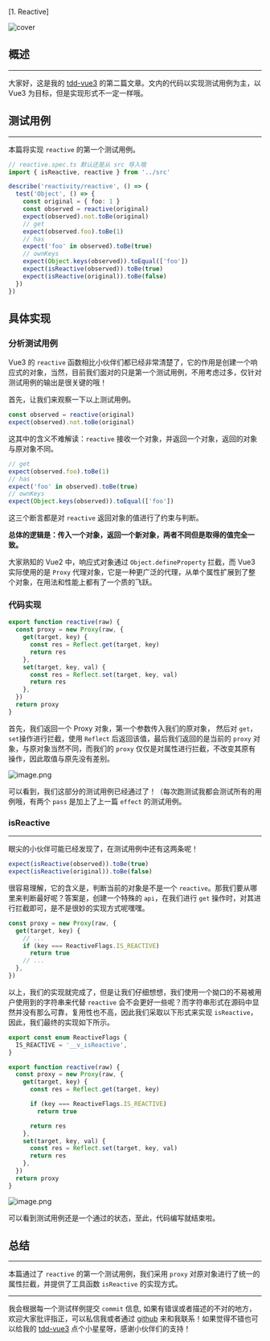 [1. Reactive]

![cover](https://img2.baidu.com/it/u=3323947045,2269974061&fm=253&fmt=auto&app=120&f=JPEG?w=889&h=500)

## 概述

---

大家好，这是我的 [tdd-vue3](https://github.com/vancats/tdd-vue3) 的第二篇文章。文内的代码以实现测试用例为主，以 Vue3 为目标，但是实现形式不一定一样哦。

## 测试用例

---

本篇将实现 `reactive` 的第一个测试用例。

```ts
// reactive.spec.ts 默认还是从 src 导入哦
import { isReactive, reactive } from '../src'

describe('reactivity/reactive', () => {
  test('Object', () => {
    const original = { foo: 1 }
    const observed = reactive(original)
    expect(observed).not.toBe(original)
    // get
    expect(observed.foo).toBe(1)
    // has
    expect('foo' in observed).toBe(true)
    // ownKeys
    expect(Object.keys(observed)).toEqual(['foo'])
    expect(isReactive(observed)).toBe(true)
    expect(isReactive(original)).toBe(false)
  })
})
```

## 具体实现

### 分析测试用例

Vue3 的 `reactive` 函数相比小伙伴们都已经非常清楚了，它的作用是创建一个响应式的对象，当然，目前我们面对的只是第一个测试用例，不用考虑过多，仅针对测试用例的输出是很关键的哦！

首先，让我们来观察一下以上测试用例。

```ts
const observed = reactive(original)
expect(observed).not.toBe(original)
```

这其中的含义不难解读：`reactive` 接收一个对象，并返回一个对象，返回的对象与原对象不同。

```ts
// get
expect(observed.foo).toBe(1)
// has
expect('foo' in observed).toBe(true)
// ownKeys
expect(Object.keys(observed)).toEqual(['foo'])
```

这三个断言都是对 `reactive` 返回对象的值进行了约束与判断。

**总体的逻辑是：传入一个对象，返回一个新对象，两者不同但是取得的值完全一致。**

大家熟知的 Vue2 中，响应式对象通过 `Object.defineProperty` 拦截，而 Vue3 实际使用的是 `Proxy` 代理对象，它是一种更广泛的代理，从单个属性扩展到了整个对象，在用法和性能上都有了一个质的飞跃。

### 代码实现

```ts
export function reactive(raw) {
  const proxy = new Proxy(raw, {
    get(target, key) {
      const res = Reflect.get(target, key)
      return res
    },
    set(target, key, val) {
      const res = Reflect.set(target, key, val)
      return res
    },
  })
  return proxy
}
```

首先，我们返回一个 Proxy 对象，第一个参数传入我们的原对象，
然后对 `get`，`set`操作进行拦截，使用 `Reflect` 后返回该值，最后我们返回的是当前的 `proxy` 对象，与原对象当然不同，而我们的 `proxy` 仅仅是对属性进行拦截，不改变其原有操作，因此取值与原先没有差别。

![image.png](https://p1-juejin.byteimg.com/tos-cn-i-k3u1fbpfcp/52567f7c58614a8b9b62ae7a17b24925~tplv-k3u1fbpfcp-watermark.image?)

可以看到，我们这部分的测试用例已经通过了！（每次跑测试我都会测试所有的用例哦，有两个 `pass` 是加上了上一篇 `effect` 的测试用例。

### isReactive

---

眼尖的小伙伴可能已经发现了，在测试用例中还有这两条呢！

```ts
expect(isReactive(observed)).toBe(true)
expect(isReactive(original)).toBe(false)
```

很容易理解，它的含义是，判断当前的对象是不是一个 `reactive`。那我们要从哪里来判断最好呢？答案是，创建一个特殊的 `api`，在我们进行 `get` 操作时，对其进行拦截即可，是不是很妙的实现方式呢嘿嘿。

```ts
const proxy = new Proxy(raw, {
  get(target, key) {
    // ...
    if (key === ReactiveFlags.IS_REACTIVE)
      return true
    // ...
  },
})
```

以上，我们的实现就完成了，但是让我们仔细想想，我们使用一个拗口的不易被用户使用到的字符串来代替 `reactive` 会不会更好一些呢？而字符串形式在源码中显然并没有那么可靠，复用性也不高，因此我们采取以下形式来实现 `isReactive`，因此，我们最终的实现如下所示。

```ts
export const enum ReactiveFlags {
  IS_REACTIVE = '__v_isReactive',
}

export function reactive(raw) {
  const proxy = new Proxy(raw, {
    get(target, key) {
      const res = Reflect.get(target, key)

      if (key === ReactiveFlags.IS_REACTIVE)
        return true

      return res
    },
    set(target, key, val) {
      const res = Reflect.set(target, key, val)
      return res
    },
  })
  return proxy
}
```

![image.png](https://p9-juejin.byteimg.com/tos-cn-i-k3u1fbpfcp/7b8aea76654045338093260c5d53516e~tplv-k3u1fbpfcp-watermark.image?)

可以看到测试用例还是一个通过的状态，至此，代码编写就结束啦。

## 总结

---

本篇通过了 `reactive` 的第一个测试用例，我们采用 `proxy` 对原对象进行了统一的属性拦截，并提供了工具函数 `isReactive` 的实现方式。

---

我会根据每一个测试样例提交 `commit` 信息, 如果有错误或者描述的不对的地方，欢迎大家批评指正，可以私信我或者通过 [github](https://github.com/vancats) 来和我联系！如果觉得不错也可以给我的 [tdd-vue3](https://github.com/vancats/tdd-vue3) 点个小星星呀，感谢小伙伴们的支持！
